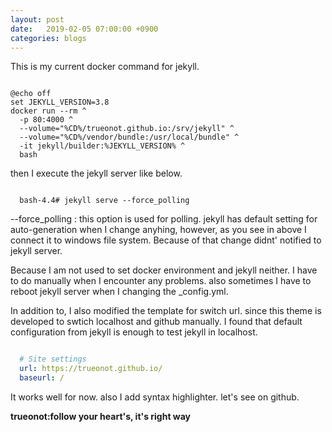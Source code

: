 ```yaml
---
layout: post
date:   2019-02-05 07:00:00 +0900
categories: blogs
---
```


This is my current docker command for jekyll.

~~~shell

@echo off
set JEKYLL_VERSION=3.8
docker run --rm ^
  -p 80:4000 ^
  --volume="%CD%/trueonot.github.io:/srv/jekyll" ^
  --volume="%CD%/vendor/bundle:/usr/local/bundle" ^
  -it jekyll/builder:%JEKYLL_VERSION% ^
  bash

~~~
then I execute the jekyll server like below.
~~~shell

  bash-4.4# jekyll serve --force_polling

~~~

--force_polling : this option is used for polling. jekyll has default setting for auto-generation when I change anyhing, however, as you see in above I connect it to windows file system. Because of that change didnt' notified to jekyll server. 

Because I am not used to set docker environment and jekyll neither. I have to do manually when I encounter any problems. also sometimes I have to reboot jekyll server when I changing the _config.yml.

In addition to, I also modified the template for switch url. since this theme is developed to swtich localhost and github manually. I found that default configuration from jekyll is enough to test jekyll in localhost.

~~~yml

  # Site settings
  url: https://trueonot.github.io/
  baseurl: /

~~~
It works well for now. also I add syntax highlighter. let's see on github. 

**trueonot:follow your heart's, it's right way**